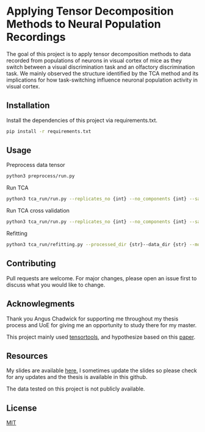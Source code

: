 # Applying Tensor Decomposition Methods to Neural Population Recordings

The goal of this project is to apply tensor decomposition methods to data recorded from populations of neurons in visual cortex of mice as they switch between a visual discrimination task and an olfactory discrimination task. We mainly observed the structure identified by the TCA method and its implications for how task-switching influence neuronal population activity in visual cortex.

## Installation

Install the dependencies of this project via requirements.txt.

```bash
pip install -r requirements.txt
```

## Usage

Preprocess data tensor
```bash
python3 preprocess/run.py 
```
Run TCA
```bash
python3 tca_run/run.py --replicates_no {int} --no_components {int} --save_data_dir {str} --data_dir {str} --tca 
```
Run TCA cross validation
```bash
python3 tca_run/run.py --replicates_no {int} --no_components {int} --save_data_dir {str} --data_dir {str} --cross_val
``` 
Refitting 
```bash
python3 tca_run/refitting.py --processed_dir {str}--data_dir {str} --mouse_no {int}
``` 

## Contributing
Pull requests are welcome. For major changes, please open an issue first to discuss what you would like to change.

## Acknowlegments
Thank you Angus Chadwick for supporting me throughout my thesis process and UoE for giving me an opportunity to study there for my master.

This project mainly used [tensortools](https://github.com/ahwillia/tensortools), and hypothesize based on this [paper](https://doi.org/10.1016/j.neuron.2018.05.015). 

## Resources
My slides are available [here.](https://docs.google.com/presentation/d/1PK00tYdbBBXcCSz8m6EeeMM9DGtYjYlOCHVbJd2NRW4/edit?usp=sharing) I sometimes update the slides so please check for any updates and the thesis is available in this github.

The data tested on this project is not publicly available.

## License
[MIT](https://choosealicense.com/licenses/mit/)